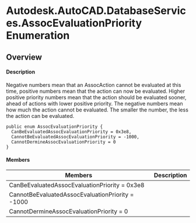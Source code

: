 # Autodesk.AutoCAD.DatabaseServices.AssocEvaluationPriority Enumeration

## Overview

#### Description
Negative numbers mean that an AssocAction cannot be evaluated at this time, positive numbers mean that the action can now be evaluated. Higher positive priority numbers mean that the action should be evaluated sooner, ahead of actions with lower positive priority. The negative numbers mean how much the action cannot be evaluated. The smaller the number, the less the action can be evaluated.
```text
public enum AssocEvaluationPriority {
  CanBeEvaluatedAssocEvaluationPriority = 0x3e8,
  CannotBeEvaluatedAssocEvaluationPriority = -1000,
  CannotDermineAssocEvaluationPriority = 0
}
```

#### Members

| Members | Description |
| --- | --- |
| CanBeEvaluatedAssocEvaluationPriority = 0x3e8 |
| CannotBeEvaluatedAssocEvaluationPriority = -1000 |
| CannotDermineAssocEvaluationPriority = 0 |